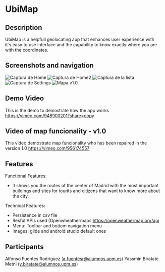 # UbiMap
## Description
UbiMap is a helpfull geolocating app that enhances user experience with it`s easy to use interface and the capability to know exactly where you are with the coordinates.
## Screenshots and navigation

![Captura de Home](https://github.com/afuentesr11/UbiMap/assets/124911192/147d8ef7-04f6-432a-bf87-edb0131ac0af)
![Captura de Home2](https://github.com/afuentesr11/UbiMap/assets/124911192/3793f24e-7ae6-499e-b17e-72cc7b559d9c)
![Captura de la lista](https://github.com/afuentesr11/UbiMap/assets/124911192/bfa4f2e5-5078-4e62-ade2-d19e13fec4b5)
![Captura de Settings](https://github.com/afuentesr11/UbiMap/assets/124911192/cda81dbe-9875-4016-9ae4-2a769c597a85)
![Mapa v1.0](https://github.com/afuentesr11/UbiMap/assets/124911192/f1196b81-6c37-4198-9524-8a29ae3b1ce2)

## Demo Video
This is the demo to demostrate how the app works https://vimeo.com/948900201?share=copy

## Video of map funcionality - v1.0
This video demostrate map funcionality who has been repaired in the version 1.0 https://vimeo.com/956174557

## Features
Functional Features:
- It shows you the routes of the center of Madrid with the most important buildings and sites for tourits and citizens that want to know more about the city.

Technical Features:
- Persistence in csv file
- Resful APIs used (Openwheathermaps https://openweathermap.org/api
- Menu: Toolbar and bottom navigation menu
- Images: glide and android studio default ones


## Participants
Alfonso Fuentes Rodríguez (a.fuentesr@alumnos.upm.es)
Yassmin Biratate Metni (y.biratate@alumnos.upm.es)
